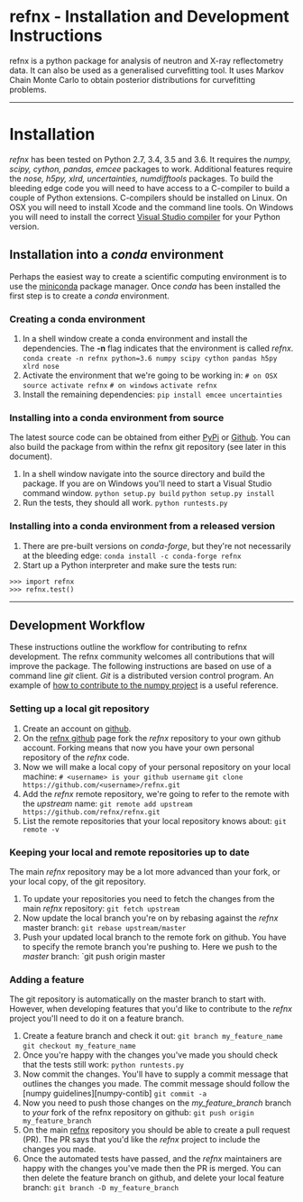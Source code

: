 # refnx - Installation and Development Instructions

refnx is a python package for analysis of neutron and X-ray reflectometry data. It can also be used as a generalised curvefitting tool. It uses Markov Chain Monte Carlo to obtain posterior distributions for curvefitting problems.

--------------
# Installation

*refnx* has been tested on Python 2.7, 3.4, 3.5 and 3.6. It requires the *numpy, scipy, cython, pandas, emcee* packages to work. Additional features require the *nose, h5py, xlrd, uncertainties, numdifftools* packages. To build the bleeding edge code you will need to have access to a C-compiler to build a couple of Python extensions. C-compilers should be installed on Linux. On OSX you will need to install Xcode and the command line tools. On Windows you will need to install the correct [Visual Studio compiler][Visual-studio-compiler] for your Python version.
  
## Installation into a *conda* environment

Perhaps the easiest way to create a scientific computing environment is to use the [miniconda][miniconda] package manager. Once *conda* has been installed the first step is to create a *conda* environment.

### Creating a conda environment
 
  1) In a shell window create a conda environment and install the dependencies. The **-n** flag indicates that the environment is called *refnx*.
  `conda create -n refnx python=3.6 numpy scipy cython pandas h5py xlrd nose`
  2) Activate the environment that we're going to be working in:
  `# on OSX`
  `source activate refnx`
  `# on windows`
  `activate refnx`
  3) Install the remaining dependencies:
  `pip install emcee uncertainties`
 
### Installing into a conda environment from source

 The latest source code can be obtained from either [PyPi][PyPi] or [Github][github-refnx]. You can also build the package from within the refnx git repository (see later in this document).
  1) In a shell window navigate into the source directory and build the package. If you are on Windows you'll need to start a Visual Studio command window.
  `python setup.py build`
  `python setup.py install`
  2) Run the tests, they should all work.
  `python runtests.py`

### Installing into a conda environment from a released version

  1) There are pre-built versions on *conda-forge*, but they're not necessarily at the bleeding edge:
  `conda install -c conda-forge refnx`
  2) Start up a Python interpreter and make sure the tests run:
  ```
  >>> import refnx
  >>> refnx.test()
  ```
 
-----------------------
## Development Workflow
 
These instructions outline the workflow for contributing to refnx development. The refnx community welcomes all contributions that will improve the package. The following instructions are based on use of a command line *git* client. *Git* is a distributed version control program. An example of [how to contribute to the numpy project][numpy-contrib] is a useful reference.

### Setting up a local git repository 
  1) Create an account on [github](https://github.com/).
  2) On the [refnx github][github-refnx] page fork the *refnx* repository to your own github account. Forking means that now you have your own personal repository of the *refnx* code.
  3) Now we will make a local copy of your personal repository on your local machine:
  `# <username> is your github username`
  `git clone https://github.com/<username>/refnx.git`
  4) Add the *refnx* remote repository, we're going to refer to the remote with the *upstream* name:
  `git remote add upstream https://github.com/refnx/refnx.git`
  5) List the remote repositories that your local repository knows about:
  `git remote -v`

### Keeping your local and remote repositories up to date
The main *refnx* repository may be a lot more advanced than your fork, or your local copy, of the git repository. 
  1) To update your repositories you need to fetch the changes from the main *refnx* repository:
  `git fetch upstream`
  2) Now update the local branch you're on by rebasing against the *refnx* master branch:
  `git rebase upstream/master`
  3) Push your updated local branch to the remote fork on github. You have to specify the remote branch you're pushing to. Here we push to the *master* branch:
  `git push origin master

### Adding a feature
The git repository is automatically on the master branch to start with. However, when developing features that you'd like to contribute to the *refnx* project you'll need to do it on a feature branch.
  1) Create a feature branch and check it out:
  `git branch my_feature_name`
  `git checkout my_feature_name`
  2) Once you're happy with the changes you've made you should check that the tests still work:
 `python runtests.py`
  3) Now commit the changes. You'll have to supply a commit message that outlines the changes you made. The commit message should follow the [numpy guidelines][numpy-contib]
  `git commit -a`
  4) Now you need to push those changes on the *my_feature_branch* branch to *your* fork of the refnx repository on github:
  `git push origin my_feature_branch`
  5) On the main [refnx][github-refnx] repository you should be able to create a pull request (PR). The PR says that you'd like the *refnx* project to include the changes you made.
  6) Once the automated tests have passed, and the *refnx* maintainers are happy with the changes you've made then the PR is merged. You can then delete the feature branch on github, and delete your local feature branch:
  `git branch -D my_feature_branch`

   [PyPi]: <https://pypi.python.org/pypi/refnx>
   [github-refnx]: <https://github.com/refnx/refnx>
   [Visual-studio-compiler]: <https://wiki.python.org/moin/WindowsCompilers>
   [miniconda]: <https://conda.io/docs/install/quick.html>
   [numpy-contrib]: <https://docs.scipy.org/doc/numpy/dev/>